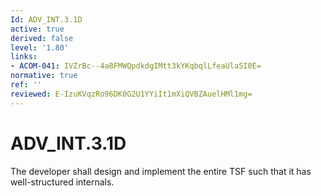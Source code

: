 ```yaml
---
Id: ADV_INT.3.1D
active: true
derived: false
level: '1.80'
links:
- ACOM-041: IVZrBc--4a8FMWQpdkdgIMtt3kYKqbqlLfeaUlaSI0E=
normative: true
ref: ''
reviewed: E-IzuKVqzRo96DK0G2U1YYiIt1mXiQVBZAuelHMl1mg=
---
```


# ADV_INT.3.1D

The developer shall design and implement the entire TSF such that it has well-structured internals.